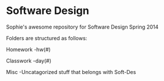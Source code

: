Software Design
==============

Sophie's awesome repository for Software Design Spring 2014

Folders are structured as follows:

Homework
-hw(#)

Classwork
-day(#)

Misc
-Uncatagorized stuff that belongs with Soft-Des
